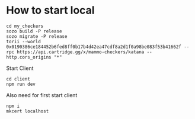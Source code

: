 # How to start local
```Start dojo
cd my_checkers
sozo build -P release
sozo migrate -P release
torii --world 0x0190386ce184452b6fed8ff0b17b4d42ea47cdf8a2d1f0a98be083f53b41662f --rpc https://api.cartridge.gg/x/mammo-checkers/katana --http.cors_origins "*"
```

Start Client
```
cd client
npm run dev
```
Also need for first start client
```
npm i
mkcert localhost
```
